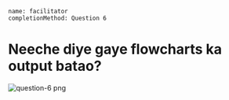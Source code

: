 ```ngMeta
name: facilitator
completionMethod: Question 6

```

# Neeche diye gaye flowcharts ka output batao?

![question-6 png](https://storage.googleapis.com/ng-curriculum-images/python-flowcharts/nested-loop-worksheet/5.5-question6.png)

